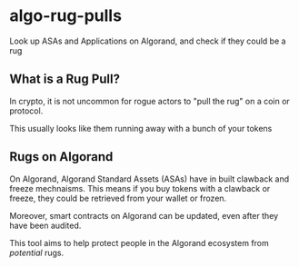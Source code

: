 # algo-rug-pulls
Look up ASAs and Applications on Algorand, and check if they could be a rug


## What is a Rug Pull?

In crypto, it is not uncommon for rogue actors to "pull the rug" on a coin or protocol.

This usually looks like them running away with a bunch of your tokens

## Rugs on Algorand

On Algorand, Algorand Standard Assets (ASAs) have in built clawback and freeze mechnaisms. This means if you buy tokens with a clawback or freeze, they could be retrieved from your wallet or frozen.

Moreover, smart contracts on Algorand can be updated, even after they have been audited.

This tool aims to help protect people in the Algorand ecosystem from _potential_ rugs.
